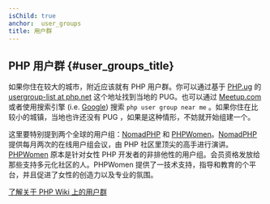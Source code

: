 ```yaml
---
isChild: true
anchor:  user_groups
title: 用户群
---
```


## PHP 用户群 {#user_groups_title}

如果你住在较大的城市，附近应该就有 PHP 用户群。你可以通过基于 [PHP.ug][php-ug] 的 [usergroup-list at php.net][php-uglist] 这个地址找到当地的 PUG。也可以通过 [Meetup.com][meetup] 或者使用搜索引擎 (i.e. [Google][google]) 搜索 ```php user group near me``` 。如果你住在比较小的城镇，当地也许还没有 PUG ，如果是这种情形，不妨就开始组建一个。

这里要特别提到两个全球的用户组：[NomadPHP] 和 [PHPWomen]。[NomadPHP] 提供每月两次的在线用户组会议，由 PHP 社区里顶尖的高手进行演讲。[PHPWomen] 原本是针对女性 PHP 开发者的非排他性的用户组。会员资格发放给那些支持多元化社区的人。PHPWomen 提供了一技术支持，指导和教育的个平台，并且促进了女性的创造力以及专业的氛围。

[了解关于 PHP Wiki 上的用户群][php-wiki]

[google]: https://www.google.com/search?q=php+user+group+near+me
[meetup]: http://www.meetup.com/find/
[php-ug]: http://php.ug/
[NomadPHP]: https://nomadphp.com/
[PHPWomen]: http://phpwomen.org/
[php-wiki]: https://wiki.php.net/usergroups
[php-uglist]: http://php.net/ug.php
